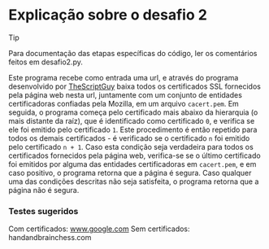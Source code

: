 # Explicação sobre o desafio 2

> [!TIP]
> Para documentação das etapas específicas do código, ler os comentários feitos em desafio2.py.

Este programa recebe como entrada uma url, e através do programa desenvolvido por [TheScriptGuy](https://github.com/TheScriptGuy/getCertificateChain/) baixa todos os certificados SSL fornecidos pela página web nesta url, juntamente com um conjunto de entidades certificadoras confiadas pela Mozilla, em um arquivo ```cacert.pem```. Em seguida, o programa começa pelo certificado mais abaixo da hierarquia (o mais distante da raíz), que é identificado como certificado ```0```, e verifica se ele foi emitido pelo certificado ```1```. Este procedimento é então repetido para todos os demais certificados - é verificado se o certificado ```n``` foi emitido pelo certificado ```n + 1```. Caso esta condição seja verdadeira para todos os certificados fornecidos pela página web, verifica-se se o último certificado foi emitidos por alguma das entidades certificadoras em ```cacert.pem```, e em caso positivo, o programa retorna que a página é segura. Caso qualquer uma das condições descritas não seja satisfeita, o programa retorna que a página não é segura.

### Testes sugeridos
Com certificados: www.google.com
Sem certificados: handandbrainchess.com